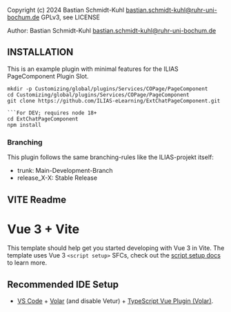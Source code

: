 Copyright (c) 2024 Bastian Schmidt-Kuhl <bastian.schmidt-kuhl@ruhr-uni-bochum.de>
GPLv3, see LICENSE

Author: Bastian Schmidt-Kuhl <bastian.schmidt-kuhl@ruhr-uni-bochum.de>

INSTALLATION
------------

This is an example plugin with minimal features for the ILIAS PageComponent Plugin Slot.

```
mkdir -p Customizing/global/plugins/Services/COPage/PageComponent
cd Customizing/global/plugins/Services/COPage/PageComponent
git clone https://github.com/ILIAS-eLearning/ExtChatPageComponent.git 

```For DEV; requires node 18+
cd ExtChatPageComponent
npm install
```

### Branching
This plugin follows the same branching-rules like the ILIAS-projekt itself:
- trunk: Main-Development-Branch
- release_X-X: Stable Release



VITE Readme 
------------
# Vue 3 + Vite

This template should help get you started developing with Vue 3 in Vite. The template uses Vue 3 `<script setup>` SFCs, check out the [script setup docs](https://v3.vuejs.org/api/sfc-script-setup.html#sfc-script-setup) to learn more.

## Recommended IDE Setup

- [VS Code](https://code.visualstudio.com/) + [Volar](https://marketplace.visualstudio.com/items?itemName=Vue.volar) (and disable Vetur) + [TypeScript Vue Plugin (Volar)](https://marketplace.visualstudio.com/items?itemName=Vue.vscode-typescript-vue-plugin).
